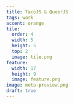 ```yaml
---
title: TacoJS & QueerJS
tags: work
accent: orange
tile:
  order: 4
  width: 5
  height: 5
  top: 2
  image: tile.png
feature:
  width: 17
  height: 9
  image: feature.png
image: meta-preview.png
draft: true
---
```


